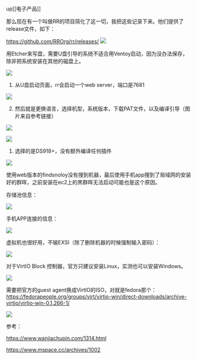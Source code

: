 
up[[电子产品]]

那么现在有一个叫做RR的项目简化了这一切，我把这些记录下来。他们提供了release文件，如下：

https://github.com/RROrg/rr/releases/
![](https://fastly.jsdelivr.net/gh/bucketio/img13@main/2025/02/10/1739196485668-58a25e29-30fd-4e25-92fe-e6f367b410f1.png)

用Etcher来写盘，需要U盘引导的系统不适合用Ventoy启动，因为没办法保存，除非把系统安装在其他的磁盘上。

![](https://fastly.jsdelivr.net/gh/bucketio/img7@main/2025/02/10/1739196552527-55e508f9-c884-4f7e-8fcd-ccb32e62c987.png)


1. 从U盘启动页面，rr会启动一个web server，端口是7681

![](https://fastly.jsdelivr.net/gh/bucketio/img1@main/2025/02/10/1739196722316-a26990fa-f1c5-4dd9-a592-d987e3e6b9ee.png)

2. 然后就是更换语言，选择机型，系统版本，下载PAT文件，以及编译引导（图片来自参考链接）


![](https://fastly.jsdelivr.net/gh/bucketio/img13@main/2025/02/10/1739196997316-a5ba2c12-d627-4d49-9a36-b2a1b238f66c.png)


![](https://fastly.jsdelivr.net/gh/bucketio/img7@main/2025/02/10/1739197021973-b6262598-200d-4b25-ba14-49037c1a8336.png)


1. 选择的是DS918+，没有额外编译任何插件


![](https://fastly.jsdelivr.net/gh/bucketio/img17@main/2025/02/10/1739196919409-12daeafe-882b-4f63-bb32-a03edf0e113a.png)

使用web版本的findsnoloy没有搜到机器，最后使用手机app搜到了局域网的安装好的群晖，之前安装在ec2上的黑群晖无法启动可能也是这个原因。

存储池信息：

![](https://fastly.jsdelivr.net/gh/bucketio/img11@main/2025/02/10/1739196911158-a5f023b0-04f7-4f40-8ea4-373faff2bedb.png)


手机APP连接的信息：

![](https://fastly.jsdelivr.net/gh/bucketio/img1@main/2025/02/10/1739196657060-49396e39-4c67-499c-88da-385d04b087a0.png)


虚拟机也很好用，不输EXSI（除了删除机器的时候强制输入密码）：


![](https://fastly.jsdelivr.net/gh/bucketio/img8@main/2025/02/10/1739197228147-a97293e4-3d04-4846-8d63-8e52df9e1013.png)



对于VirtIO Block 控制器，官方只建议安装Linux，实测也可以安装Windows。

![](https://fastly.jsdelivr.net/gh/bucketio/img6@main/2025/02/10/1739197256602-b2e5536c-7b2f-4d98-934e-3d1e702e00c3.png)


需要把官方的guest agent换成VirtIO的ISO，对就是fedora那个：https://fedorapeople.org/groups/virt/virtio-win/direct-downloads/archive-virtio/virtio-win-0.1.266-1/

![](https://fastly.jsdelivr.net/gh/bucketio/img18@main/2025/02/10/1739197420400-aaa133a7-dd80-4002-8cd3-ec879060da23.png)


参考：

https://www.wanjiachupin.com/1314.html

https://www.mspace.cc/archives/1002
